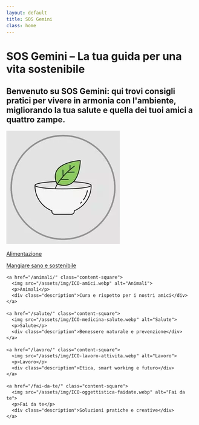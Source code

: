 ```yaml
---
layout: default
title: SOS Gemini
class: home
---
```


<div class="post-container">
  <div class="intro">
    <h1 class="main-title-centered">SOS Gemini – La tua guida per una vita sostenibile</h1>
    <h2 class="small-title">
      Benvenuto su SOS Gemini: qui trovi consigli pratici per vivere in armonia con l'ambiente, migliorando la tua salute e quella dei tuoi amici a quattro zampe.
    </h2>
  </div>

  <section class="square-grid">
    <a href="/alimentazione/" class="content-square">
      <img src="/assets/img/ICO-alimenti.webp" alt="Alimentazione">
      <p>Alimentazione</p>
      <div class="description">Mangiare sano e sostenibile</div>
    </a>

    <a href="/animali/" class="content-square">
      <img src="/assets/img/ICO-amici.webp" alt="Animali">
      <p>Animali</p>
      <div class="description">Cura e rispetto per i nostri amici</div>
    </a>

    <a href="/salute/" class="content-square">
      <img src="/assets/img/ICO-medicina-salute.webp" alt="Salute">
      <p>Salute</p>
      <div class="description">Benessere naturale e prevenzione</div>
    </a>

    <a href="/lavoro/" class="content-square">
      <img src="/assets/img/ICO-lavoro-attivita.webp" alt="Lavoro">
      <p>Lavoro</p>
      <div class="description">Etica, smart working e futuro</div>
    </a>

    <a href="/fai-da-te/" class="content-square">
      <img src="/assets/img/ICO-oggettistica-faidate.webp" alt="Fai da te">
      <p>Fai da te</p>
      <div class="description">Soluzioni pratiche e creative</div>
    </a>
  </section>
</div>
